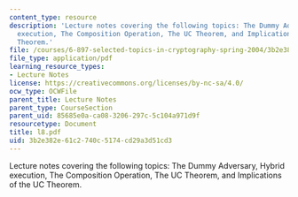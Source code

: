 ```yaml
---
content_type: resource
description: 'Lecture notes covering the following topics: The Dummy Adversary, Hybrid
  execution, The Composition Operation, The UC Theorem, and Implications of the UC
  Theorem.'
file: /courses/6-897-selected-topics-in-cryptography-spring-2004/3b2e382e61c2740c5174cd29a3d51cd3_l8.pdf
file_type: application/pdf
learning_resource_types:
- Lecture Notes
license: https://creativecommons.org/licenses/by-nc-sa/4.0/
ocw_type: OCWFile
parent_title: Lecture Notes
parent_type: CourseSection
parent_uid: 85685e0a-ca08-3206-297c-5c104a971d9f
resourcetype: Document
title: l8.pdf
uid: 3b2e382e-61c2-740c-5174-cd29a3d51cd3
---
```

Lecture notes covering the following topics: The Dummy Adversary, Hybrid execution, The Composition Operation, The UC Theorem, and Implications of the UC Theorem.